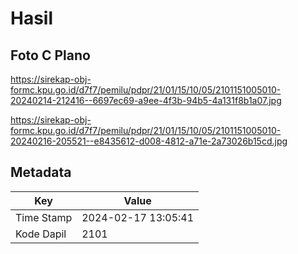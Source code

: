 # Hasil

## Foto C Plano

https://sirekap-obj-formc.kpu.go.id/d7f7/pemilu/pdpr/21/01/15/10/05/2101151005010-20240214-212416--6697ec69-a9ee-4f3b-94b5-4a131f8b1a07.jpg

https://sirekap-obj-formc.kpu.go.id/d7f7/pemilu/pdpr/21/01/15/10/05/2101151005010-20240216-205521--e8435612-d008-4812-a71e-2a73026b15cd.jpg


## Metadata

| Key        | Value               |
| ---------- | ------------------- |
| Time Stamp | 2024-02-17 13:05:41 |
| Kode Dapil | 2101                |




